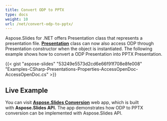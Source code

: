 ```yaml
---
title: Convert ODP to PPTX
type: docs
weight: 10
url: /net/convert-odp-to-pptx/
---
```


Aspose.Slides for .NET offers Presentation class that represents a presentation file. [**Presentation**](https://apireference.aspose.com/net/slides/aspose.slides/presentation) class can now also access ODP through Presentation constructor when the object is instantiated. The following example shows how to convert a ODP Presentation into PPTX Presentation.



{{< gist "aspose-slides" "53249e5573d2cd6e66f91f708e8fe008" "Examples-CSharp-Presentations-Properties-AccessOpenDoc-AccessOpenDoc.cs" >}}
## **Live Example**
You can visit [**Aspose.Slides Conversion**](https://products.aspose.app/slides/conversion/) web app, which is built with **Aspose.Slides API.** The app demonstrates how ODP to PPTX conversion can be implemented with Aspose.Slides API.
